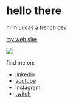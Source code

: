 # hello there
hi'm Lucas a french dev

[my web site](https://lucasiov.github.io/lghrm)

<img src="https://github-readme-stats.vercel.app/api/top-langs/?username=lucasIov&layout=compact&text_color=afc6ae&title_color=afc6ae&theme=transparent&hide_border=true&border_radius=10&custom_title=Languages%20I%20Use"/>

find me on:
- [linkedin](https://www.linkedin.com/in/lucas-iovine-/)
- [youtube](https://www.youtube.com/@lucasiovine)
- [instagram](https://www.instagram.com/lucas.iovine/)
- [twitch](https://www.twitch.tv/lucasiovine)
